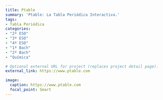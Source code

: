 ```yaml
---
title: Ptable
summary: 'Ptable: La Tabla Periódica Interactiva.'
tags:
- Tabla Periódica
categories: 
- "2º ESO"
- "3º ESO"
- "4º ESO"
- "1º Bach"
- "2º Bach"
- "Química"

# Optional external URL for project (replaces project detail page).
external_link: https://www.ptable.com

image:
  caption: https://www.ptable.com
  focal_point: Smart
---
```

